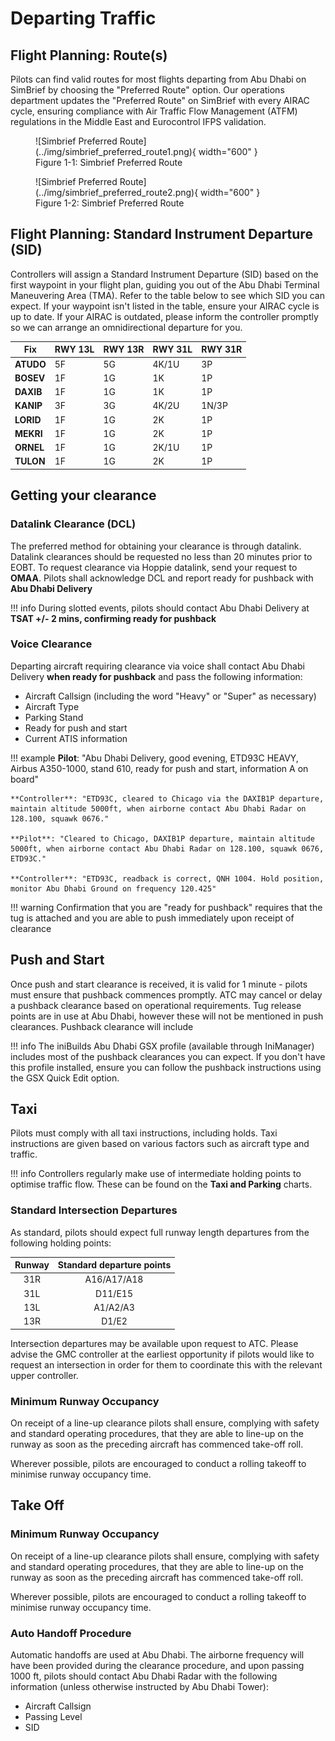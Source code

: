 # Departing Traffic
## Flight Planning: Route(s)
Pilots can find valid routes for most flights departing from Abu Dhabi on SimBrief by choosing the "Preferred Route" option. Our operations department updates the "Preferred Route" on SimBrief with every AIRAC cycle, ensuring compliance with Air Traffic Flow Management (ATFM) regulations in the Middle East and Eurocontrol IFPS validation.

<figure markdown>
![Simbrief Preferred Route](../img/simbrief_preferred_route1.png){ width="600" }
  <figcaption>Figure 1-1: Simbrief Preferred Route</figcaption>
</figure>

<figure markdown>
![Simbrief Preferred Route](../img/simbrief_preferred_route2.png){ width="600" }
  <figcaption>Figure 1-2: Simbrief Preferred Route</figcaption>
</figure>

## Flight Planning: Standard Instrument Departure (SID)
Controllers will assign a Standard Instrument Departure (SID) based on the first waypoint in your flight plan, guiding you out of the Abu Dhabi Terminal Maneuvering Area (TMA). Refer to the table below to see which SID you can expect. If your waypoint isn't listed in the table, ensure your AIRAC cycle is up to date. If your AIRAC is outdated, please inform the controller promptly so we can arrange an omnidirectional departure for you.

|    Fix    | RWY 13L | RWY 13R | RWY 31L     | RWY 31R   |
|-----------|---------|---------|-------------|-----------|
| **ATUDO** | 5F      | 5G      | 4K/1U       | 3P        |
| **BOSEV** | 1F      | 1G      | 1K          | 1P        |
| **DAXIB** | 1F      | 1G      | 1K          | 1P        |
| **KANIP** | 3F      | 3G      | 4K/2U       | 1N/3P     |
| **LORID** | 1F      | 1G      | 2K          | 1P        |
| **MEKRI** | 1F      | 1G      | 2K          | 1P        |
| **ORNEL** | 1F      | 1G      | 2K/1U       | 1P        |
| **TULON** | 1F      | 1G      | 2K          | 1P        |

## Getting your clearance
### Datalink Clearance (DCL)
The preferred method for obtaining your clearance is through datalink. Datalink clearances should be requested no less than 20 minutes prior to EOBT. To request clearance via Hoppie datalink, send your request to **OMAA**. Pilots shall acknowledge DCL and report ready for pushback with **Abu Dhabi Delivery**

!!! info
    During slotted events, pilots should contact Abu Dhabi Delivery at **TSAT +/- 2 mins, confirming ready for pushback**

### Voice Clearance
Departing aircraft requiring clearance via voice shall contact Abu Dhabi Delivery **when ready for pushback** and pass the following information:

<ul>
    <li>Aircraft Callsign (including the word "Heavy" or "Super" as necessary)</li>
    <li>Aircraft Type</li>
    <li>Parking Stand</li>
    <li>Ready for push and start</li>
    <li>Current ATIS information</li>
</ul>

!!! example
    **Pilot**: "Abu Dhabi Delivery, good evening, ETD93C HEAVY, Airbus A350-1000, stand 610, ready for push and start, information A on board"

    **Controller**: "ETD93C, cleared to Chicago via the DAXIB1P departure, maintain altitude 5000ft, when airborne contact Abu Dhabi Radar on 128.100, squawk 0676."

    **Pilot**: "Cleared to Chicago, DAXIB1P departure, maintain altitude 5000ft, when airborne contact Abu Dhabi Radar on 128.100, squawk 0676, ETD93C."

    **Controller**: "ETD93C, readback is correct, QNH 1004. Hold position, monitor Abu Dhabi Ground on frequency 120.425"

!!! warning
    Confirmation that you are "ready for pushback" requires that the tug is attached and you are able to push immediately upon receipt of clearance

## Push and Start
Once push and start clearance is received, it is valid for 1 minute - pilots must ensure that pushback commences promptly. ATC may cancel or delay a pushback clearance based on operational requirements. Tug release points are in use at Abu Dhabi, however these will not be mentioned in push clearances. Pushback clearance will include

!!! info
    The iniBuilds Abu Dhabi GSX profile (available through IniManager) includes most of the pushback clearances you can expect. If you don't have this profile installed, ensure you can follow the pushback instructions using the GSX Quick Edit option.

## Taxi
Pilots must comply with all taxi instructions, including holds. Taxi instructions are given based on various factors such as aircraft type and traffic.

!!! info
    Controllers regularly make use of intermediate holding points to optimise traffic flow. These can be found on the **Taxi and Parking** charts.

### Standard Intersection Departures
As standard, pilots should expect full runway length departures from the following holding points:

| Runway | Standard departure points |
|:------:|:-------------------------:|
| 31R    | A16/A17/A18               |
| 31L    | D11/E15                   |
| 13L    | A1/A2/A3                  |
| 13R    | D1/E2                     |

Intersection departures may be available upon request to ATC. Please advise the GMC controller at the earliest opportunity if pilots would like to request an intersection in order for them to coordinate this with the relevant upper controller.

### Minimum Runway Occupancy
On receipt of a line-up clearance pilots shall ensure, complying with safety and standard operating procedures, that they are able to line-up on the runway as soon as the preceding aircraft has commenced take-off roll.

Wherever possible, pilots are encouraged to conduct a rolling takeoff to minimise runway occupancy time.

## Take Off
### Minimum Runway Occupancy
On receipt of a line-up clearance pilots shall ensure, complying with safety and standard operating procedures, that they are able to line-up on the runway as soon as the preceding aircraft has commenced take-off roll.

Wherever possible, pilots are encouraged to conduct a rolling takeoff to minimise runway occupancy time.

### Auto Handoff Procedure
Automatic handoffs are used at Abu Dhabi. The airborne frequency will have been provided during the clearance procedure, and upon passing 1000 ft, pilots should contact Abu Dhabi Radar with the following information (unless otherwise instructed by Abu Dhabi Tower):

<ul>
    <li> Aircraft Callsign </li>
    <li> Passing Level </li>
    <li> SID </li>
</ul>

